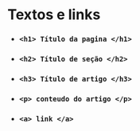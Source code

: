 # Textos e links

- ### ``` <h1> Título da pagina </h1> ```

- ### ``` <h2> Título de seção </h2> ```

- ### ``` <h3> Título de artigo </h3> ```

- ### ``` <p> conteudo do artigo </p> ```

- ### ```<a> link </a> ```



